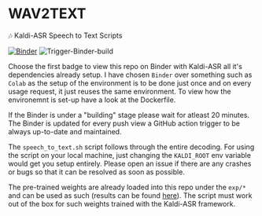 # WAV2TEXT
🎶  Kaldi-ASR Speech to Text Scripts

[![Binder](https://mybinder.org/badge_logo.svg)](https://mybinder.org/v2/gh/Syzygianinfern0/WAV2TEXT.git/master) ![Trigger-Binder-build](https://github.com/Syzygianinfern0/WAV2TEXT/workflows/Trigger-Binder-build/badge.svg)

Choose the first badge to view this repo on Binder with Kaldi-ASR all it's dependencies already setup.
I have chosen `Binder` over something such as `Colab` as the setup of the environment is to be done just once and on every usage request, it just reuses the same environment.
To view how the environemnt is set-up have a look at the Dockerfile. 

If the Binder is under a "building" stage please wait for atleast 20 minutes. The Binder is updated
for every push view a GitHub action trigger to be always up-to-date and maintained.

The `speech_to_text.sh` script follows through the entire decoding. For using the script on your local machine, just changing the `KALDI_ROOT` env variable would
get you setup entirely. Please open an issue if there are any crashes or bugs so that it can be resolved as soon as possible. 

The pre-trained weights are already loaded into this repo under the `exp/*` and can be used as such (results can be found [here](https://github.com/Speech-Lab-IITM/Hindi-ASR-Challenge/tree/master/asr)).
The script must work out of the box for such weights trained with the Kaldi-ASR framework.
